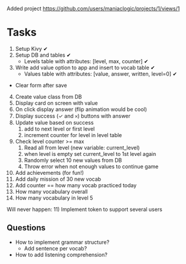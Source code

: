 Added project https://github.com/users/maniaclogic/projects/1/views/1

# Tasks

1) Setup Kivy ✔
2) Setup DB and tables ✔
   - Levels table with attributes: [level, max, counter] ✔
3) Write add value option to app and insert to vocab table ✔
   - Values table with attributes: [value, answer, written, level=0] ✔
- Clear form after save
4) Create value class from DB
5) Display card on screen with value
6) On click display answer (flip animation would be cool)
7) Display success (✓ and 𐄂) buttons with answer
8) Update value based on success
   1) add to next level or first level
   2) increment counter for level in level table
9) Check level counter >= max 
   1) Read all from level (new variable: current_level)
   2) when level is empty set current_level to 1st level again
   3) Randomly select 10 new values from DB
   4) Throw error when not enough values to continue game
10) Add achievements (for fun!)
   1) Add daily mission of 30 new vocab
   2) Add counter == how many vocab practiced today
   3) How many vocabulary overall
   4) How many vocabulary in level 5

Will never happen: 11) Implement token to support several users

## Questions

- How to implement grammar structure?
     - Add sentence per vocab?
- How to add listening comprehension?
